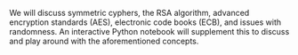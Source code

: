 We will discuss symmetric cyphers, the RSA algorithm, advanced encryption standards (AES), electronic code books (ECB), and issues with randomness. An interactive Python notebook will supplement this to discuss and play around with the aforementioned concepts.